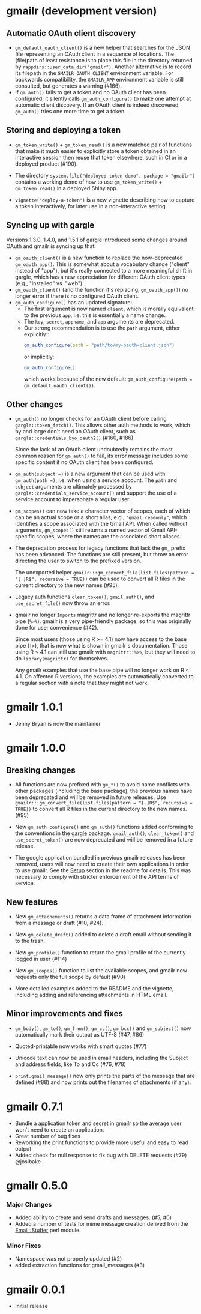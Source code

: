 # gmailr (development version)

## Automatic OAuth client discovery

* `gm_default_oauth_client()` is a new helper that searches for the JSON file
  representing an OAuth client in a sequence of locations. The (file)path of
  least resistance is to place this file in the directory returned by
  `rappdirs::user_data_dir("gmailr")`. Another alternative is to record its
  filepath in the `GMAILR_OAUTH_CLIENT` environment variable. For backwards
  compatibility, the `GMAILR_APP` environment variable is still consulted, but
  generates a warning (#166).
* If `gm_auth()` fails to get a token and no OAuth client has been configured,
  it silently calls `gm_auth_configure()` to make one attempt at automatic
  client discovery. If an OAuth client is indeed discovered, `gm_auth()` tries
  one more time to get a token.
  
## Storing and deploying a token

* `gm_token_write()` + `gm_token_read()` is a new matched pair of functions that
  make it much easier to explicitly store a token obtained in an interactive
  session then reuse that token elsewhere, such in CI or in a deployed product
  (#190).
  
* The directory `system.file("deployed-token-demo", package = "gmailr")`
  contains a working demo of how to use `gm_token_write()` +
  `gm_token_read()` in a deployed Shiny app.
  
* `vignette("deploy-a-token")` is a new vignette describing how to capture a
  token interactively, for later use in a non-interactive setting.

## Syncing up with gargle

Versions 1.3.0, 1.4.0, and 1.5.1 of gargle introduced some changes around OAuth and gmailr is syncing up that:

* `gm_oauth_client()` is a new function to replace the now-deprecated
  `gm_oauth_app()`. This is somewhat about a vocabulary change ("client" instead
  of "app"), but it's really connected to a more meaningful shift in gargle,
  which has a new appreciation for different OAuth client types (e.g.,
  "installed" vs. "web").
* `gm_oauth_client()` (and the function it's replacing, `gm_oauth_app()`) no
  longer error if there is no configured OAuth client.
* `gm_auth_configure()` has an updated signature:
  - The first argument is now named `client`, which is morally equivalent to the
    previous `app`, i.e. this is essentially a name change.
  - The `key`, `secret`, `appname`, and `app` arguments are deprecated.
  - Our strong recommendation is to use the `path` argument, either explicitly::
    ``` r
    gm_auth_configure(path = "path/to/my-oauth-client.json")
    ```
    or implicitly:
    ``` r
    gm_auth_configure()
    ```
    which works because of the new default:
    `gm_auth_configure(path = gm_default_oauth_client())`.

## Other changes

* `gm_auth()` no longer checks for an OAuth client before calling
  `gargle::token_fetch()`. This allows other auth methods to work, which by and
  large don't need an OAuth client, such as `gargle::credentials_byo_oauth2()`
  (#160, #186).
  
  Since the lack of an OAuth client undoubtedly remains the most common reason
  for `gm_auth()` to fail, its error message includes some specific content if
  no OAuth client has been configured.
  
* `gm_auth(subject =)` is a new argument that can be used with
  `gm_auth(path =)`, i.e. when using a service account. The `path` and
  `subject` arguments are ultimately processed by
  `gargle::credentials_service_account()` and support the use of a service
  account to impersonate a regular user.

* `gm_scopes()` can now take a character vector of scopes, each of which can be
  an actual scope or a short alias, e.g., `"gmail.readonly"`, which identifies a
  scope associated with the Gmail API. When called without arguments,
  `gm_scopes()` still returns a named vector of Gmail API-specific scopes, where
  the names are the associated short aliases.

* The deprecation process for legacy functions that lack the `gm_` prefix has
  been advanced. The functions are still present, but throw an error directing
  the user to switch to the prefixed version.

  The unexported helper
  `gmailr:::gm_convert_file(list.files(pattern = "[.]R$", recursive = TRUE))`
  can be used to convert all R files in the current directory to the new names
  (#95).
  
* Legacy auth functions `clear_token()`, `gmail_auth()`, and `use_secret_file()`
  now throw an error.
  
* gmailr no longer `Imports` magrittr and no longer re-exports the magrittr pipe
  (`%>%`). gmailr is a very pipe-friendly package, so this was originally done
  for user convenience (#42).
  
  Since most users (those using R >= 4.1) now have access to the base pipe
  (`|>`), that is now what is shown in gmailr's documentation. Those using R <
  4.1 can still use gmailr with `magrittr::%>%`, but they will need to do
  `library(magrittr)` for themselves.
  
  Any gmailr examples that use the base pipe will no longer work on R < 4.1. On
  affected R versions, the examples are automatically converted to a regular
  section with a note that they might not work.

# gmailr 1.0.1

* Jenny Bryan is now the maintainer

# gmailr 1.0.0

## Breaking changes

* All functions are now prefixed with `gm_*()` to avoid name conflicts with
  other packages (including the base package), the previous names have been deprecated
  and will be removed in future releases. Use 
  `gmailr:::gm_convert_file(list.files(pattern = "[.]R$", recursive = TRUE))`
  to convert all R files in the current directory to the new names. (#95)

* New `gm_auth_configure()` and `gm_auth()` functions added conforming to the
  conventions in the [gargle](https://cran.r-project.org/package=gargle) package.
  `gmail_auth()`, `clear_token()` and `use_secret_token()` are now deprecated and will be removed
  in a future release.

* The google application bundled in previous gmailr releases has been removed,
  users will now need to create their own applications in order to use gmailr. See
  the [Setup](https://github.com/r-lib/gmailr/blob/main/README.md#setup) section
  in the readme for details. This was necessary to comply with stricter enforcement
  of the API terms of service.

## New features

* New `gm_attachements()` returns a data.frame of attachment information from a
  message or draft (#10, #24).

* New `gm_delete_draft()` added to delete a draft email without sending it to the trash.

* New `gm_profile()` function to return the gmail profile of the currently
  logged in user (#114)

* New `gm_scopes()` function to list the available scopes, and gmailr now
  requests only the full scope by default (#90)

* More detailed examples added to the README and the vignette, including adding
  and referencing attachments in HTML email.

## Minor improvements and fixes

* `gm_body()`, `gm_to()`, `gm_from()`, `gm_cc()`, `gm_bcc()` and `gm_subject()`
  now automatically mark their output as UTF-8 (#47, #86)

* Quoted-printable now works with smart quotes (#77)

* Unicode text can now be used in email headers, including the Subject and
  address fields, like To and Cc (#76, #78)

* `print.gmail_message()` now only prints the parts of the message that are
  defined (#88) and now prints out the filenames of attachments (if any).

# gmailr 0.7.1

* Bundle a application token and secret in gmailr so the average user won't need to create an application.
* Great number of bug fixes
* Reworking the print functions to provide more useful and easy to read output
* Added check for null response to fix bug with DELETE requests (#79) @josibake

# gmailr 0.5.0

### Major Changes

* Added ability to create and send drafts and messages. (#5, #6)
* Added a number of tests for mime message creation derived from the [Email::Stuffer](http://search.cpan.org/~rjbs/Email-Stuffer-0.009/lib/Email/Stuffer.pm) perl module.

### Minor Fixes

* Namespace was not properly updated (#2)
* added extraction functions for gmail_messages (#3)

# gmailr 0.0.1

* Initial release
